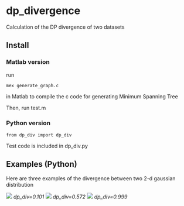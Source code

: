 # dp_divergence
Calculation of the DP divergence of two datasets

## Install

### Matlab version
run
```
mex generate_graph.c
```
in Matlab to compile the c code for generating Minimum Spanning Tree

Then, run test.m

### Python version
```
from dp_div import dp_div
```
Test code is included in dp_div.py

## Examples (Python)
Here are three examples of the divergence between two 2-d gaussian distribution

![](/examples/small_0.101.jpg|width=20)
*dp_div=0.101*
![](/examples/medium_0.572.jpg|width=20)
*dp_div=0.572*
![](/examples/large_0.999.jpg|width=20)
*dp_div=0.999*
